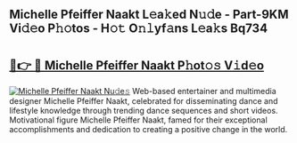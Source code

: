 ## Michelle Pfeiffer Naakt L𝚎a𝚔ed N𝚞𝚍e - Part-9KM Vi𝚍𝚎o P𝚑𝚘tos - H𝚘𝚝 O𝚗𝚕yf𝚊ns L𝚎a𝚔s Bq734

# <h2><a href="http://kfeksmu.oniu.top/?m=Michelle+Pfeiffer+Naakt">🔗👉 🔴 Michelle Pfeiffer Naakt P𝚑ot𝚘𝚜 V𝚒d𝚎o</a></h2>

[![Michelle Pfeiffer Naakt Nu𝚍e𝚜](https://i.imgur.com/0qMVB7G.gif)](http://kfeksmu.oniu.top/?m=Michelle+Pfeiffer+Naakt)
Web-based entertainer and multimedia designer Michelle Pfeiffer Naakt, celebrated for disseminating dance and lifestyle knowledge through trending dance sequences and short videos. Motivational figure Michelle Pfeiffer Naakt, famed for their exceptional accomplishments and dedication to creating a positive change in the world.  
